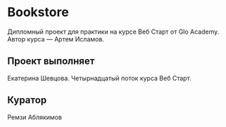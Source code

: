 # Bookstore

Дипломный проект для практики на курсе Веб Старт от Glo Academy. Автор курса — Артем Исламов.

## Проект выполняет

Екатерина Шевцова. Четырнадцатый поток курса Веб Старт.

## Куратор

Ремзи Аблякимов
